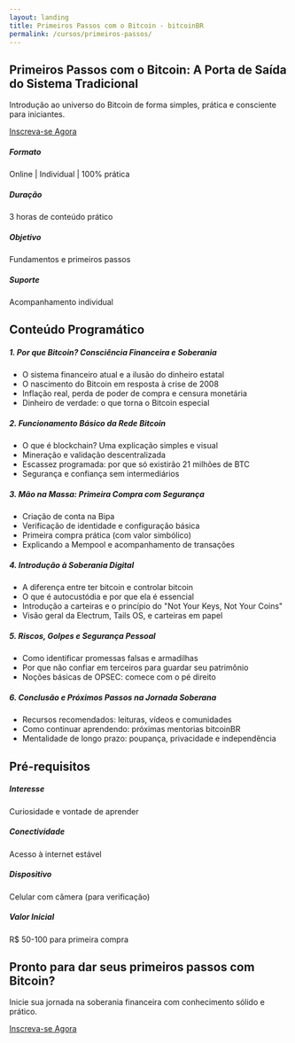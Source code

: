 ```yaml
---
layout: landing
title: Primeiros Passos com o Bitcoin - bitcoinBR
permalink: /cursos/primeiros-passos/
---
```


<!-- Navigation Buttons -->
<div class="position-fixed top-0 end-0 p-3" style="z-index: 1000;">
    <div class="d-flex gap-2">
        <a href="/" class="btn btn-primary rounded-circle" title="Home">
            <i class="bi bi-house-fill"></i>
        </a>
        <a href="/contato" class="btn btn-primary rounded-circle" title="Contato">
            <i class="bi bi-envelope-fill"></i>
        </a>
        <a href="/agenda" class="btn btn-primary rounded-circle" title="Agenda">
            <i class="bi bi-calendar-check-fill"></i>
        </a>
    </div>
</div>

<!-- Hero Section -->
<section class="hero">
    <div class="container">
        <div class="row align-items-center">
            <div class="col-lg-8">
                <h1 class="display-4 fw-bold mb-4">Primeiros Passos com o Bitcoin: A Porta de Saída do Sistema Tradicional</h1>
                <p class="lead mb-4">Introdução ao universo do Bitcoin de forma simples, prática e consciente para iniciantes.</p>
                <a href="https://pay.kiwify.com.br/eELr40t" class="btn btn-light btn-lg" target="_blank" rel="noopener noreferrer">
                    <i class="bi bi-credit-card me-2"></i>Inscreva-se Agora
                </a>
            </div>
        </div>
    </div>
</section>

<!-- Course Info Section -->
<section class="py-5">
    <div class="container">
        <div class="row g-4">
            <div class="col-md-3">
                <div class="card feature-card h-100">
                    <div class="card-body text-center">
                        <i class="bi bi-laptop display-4 text-primary mb-3"></i>
                        <h5>Formato</h5>
                        <p class="mb-0">Online | Individual | 100% prática</p>
                    </div>
                </div>
            </div>
            <div class="col-md-3">
                <div class="card feature-card h-100">
                    <div class="card-body text-center">
                        <i class="bi bi-clock display-4 text-primary mb-3"></i>
                        <h5>Duração</h5>
                        <p class="mb-0">3 horas de conteúdo prático</p>
                    </div>
                </div>
            </div>
            <div class="col-md-3">
                <div class="card feature-card h-100">
                    <div class="card-body text-center">
                        <i class="bi bi-shield-check display-4 text-primary mb-3"></i>
                        <h5>Objetivo</h5>
                        <p class="mb-0">Fundamentos e primeiros passos</p>
                    </div>
                </div>
            </div>
            <div class="col-md-3">
                <div class="card feature-card h-100">
                    <div class="card-body text-center">
                        <i class="bi bi-person-check display-4 text-primary mb-3"></i>
                        <h5>Suporte</h5>
                        <p class="mb-0">Acompanhamento individual</p>
                    </div>
                </div>
            </div>
        </div>
    </div>
</section>

<!-- Content Section -->
<section id="conteudo" class="py-5 bg-light">
    <div class="container">
        <h2 class="section-title">Conteúdo Programático</h2>
        <div class="row g-4">
            <div class="col-md-6">
                <div class="card feature-card h-100">
                    <div class="card-body">
                        <h5 class="card-title">1. Por que Bitcoin? Consciência Financeira e Soberania</h5>
                        <ul class="list-unstyled">
                            <li><i class="bi bi-check-circle-fill text-primary me-2"></i>O sistema financeiro atual e a ilusão do dinheiro estatal</li>
                            <li><i class="bi bi-check-circle-fill text-primary me-2"></i>O nascimento do Bitcoin em resposta à crise de 2008</li>
                            <li><i class="bi bi-check-circle-fill text-primary me-2"></i>Inflação real, perda de poder de compra e censura monetária</li>
                            <li><i class="bi bi-check-circle-fill text-primary me-2"></i>Dinheiro de verdade: o que torna o Bitcoin especial</li>
                        </ul>
                    </div>
                </div>
            </div>
            <div class="col-md-6">
                <div class="card feature-card h-100">
                    <div class="card-body">
                        <h5 class="card-title">2. Funcionamento Básico da Rede Bitcoin</h5>
                        <ul class="list-unstyled">
                            <li><i class="bi bi-check-circle-fill text-primary me-2"></i>O que é blockchain? Uma explicação simples e visual</li>
                            <li><i class="bi bi-check-circle-fill text-primary me-2"></i>Mineração e validação descentralizada</li>
                            <li><i class="bi bi-check-circle-fill text-primary me-2"></i>Escassez programada: por que só existirão 21 milhões de BTC</li>
                            <li><i class="bi bi-check-circle-fill text-primary me-2"></i>Segurança e confiança sem intermediários</li>
                        </ul>
                    </div>
                </div>
            </div>
            <div class="col-md-6">
                <div class="card feature-card h-100">
                    <div class="card-body">
                        <h5 class="card-title">3. Mão na Massa: Primeira Compra com Segurança</h5>
                        <ul class="list-unstyled">
                            <li><i class="bi bi-check-circle-fill text-primary me-2"></i>Criação de conta na Bipa</li>
                            <li><i class="bi bi-check-circle-fill text-primary me-2"></i>Verificação de identidade e configuração básica</li>
                            <li><i class="bi bi-check-circle-fill text-primary me-2"></i>Primeira compra prática (com valor simbólico)</li>
                            <li><i class="bi bi-check-circle-fill text-primary me-2"></i>Explicando a Mempool e acompanhamento de transações</li>
                        </ul>
                    </div>
                </div>
            </div>
            <div class="col-md-6">
                <div class="card feature-card h-100">
                    <div class="card-body">
                        <h5 class="card-title">4. Introdução à Soberania Digital</h5>
                        <ul class="list-unstyled">
                            <li><i class="bi bi-check-circle-fill text-primary me-2"></i>A diferença entre ter bitcoin e controlar bitcoin</li>
                            <li><i class="bi bi-check-circle-fill text-primary me-2"></i>O que é autocustódia e por que ela é essencial</li>
                            <li><i class="bi bi-check-circle-fill text-primary me-2"></i>Introdução a carteiras e o princípio do "Not Your Keys, Not Your Coins"</li>
                            <li><i class="bi bi-check-circle-fill text-primary me-2"></i>Visão geral da Electrum, Tails OS, e carteiras em papel</li>
                        </ul>
                    </div>
                </div>
            </div>
            <div class="col-md-6">
                <div class="card feature-card h-100">
                    <div class="card-body">
                        <h5 class="card-title">5. Riscos, Golpes e Segurança Pessoal</h5>
                        <ul class="list-unstyled">
                            <li><i class="bi bi-check-circle-fill text-primary me-2"></i>Como identificar promessas falsas e armadilhas</li>
                            <li><i class="bi bi-check-circle-fill text-primary me-2"></i>Por que não confiar em terceiros para guardar seu patrimônio</li>
                            <li><i class="bi bi-check-circle-fill text-primary me-2"></i>Noções básicas de OPSEC: comece com o pé direito</li>
                        </ul>
                    </div>
                </div>
            </div>
            <div class="col-md-6">
                <div class="card feature-card h-100">
                    <div class="card-body">
                        <h5 class="card-title">6. Conclusão e Próximos Passos na Jornada Soberana</h5>
                        <ul class="list-unstyled">
                            <li><i class="bi bi-check-circle-fill text-primary me-2"></i>Recursos recomendados: leituras, vídeos e comunidades</li>
                            <li><i class="bi bi-check-circle-fill text-primary me-2"></i>Como continuar aprendendo: próximas mentorias bitcoinBR</li>
                            <li><i class="bi bi-check-circle-fill text-primary me-2"></i>Mentalidade de longo prazo: poupança, privacidade e independência</li>
                        </ul>
                    </div>
                </div>
            </div>
        </div>
    </div>
</section>

<!-- Requirements Section -->
<section class="py-5">
    <div class="container">
        <h2 class="section-title">Pré-requisitos</h2>
        <div class="row g-4">
            <div class="col-md-3">
                <div class="card feature-card h-100">
                    <div class="card-body text-center">
                        <i class="bi bi-lightbulb display-4 text-primary mb-3"></i>
                        <h5>Interesse</h5>
                        <p>Curiosidade e vontade de aprender</p>
                    </div>
                </div>
            </div>
            <div class="col-md-3">
                <div class="card feature-card h-100">
                    <div class="card-body text-center">
                        <i class="bi bi-wifi display-4 text-primary mb-3"></i>
                        <h5>Conectividade</h5>
                        <p>Acesso à internet estável</p>
                    </div>
                </div>
            </div>
            <div class="col-md-3">
                <div class="card feature-card h-100">
                    <div class="card-body text-center">
                        <i class="bi bi-phone display-4 text-primary mb-3"></i>
                        <h5>Dispositivo</h5>
                        <p>Celular com câmera (para verificação)</p>
                    </div>
                </div>
            </div>
            <div class="col-md-3">
                <div class="card feature-card h-100">
                    <div class="card-body text-center">
                        <i class="bi bi-cash-coin display-4 text-primary mb-3"></i>
                        <h5>Valor Inicial</h5>
                        <p>R$ 50-100 para primeira compra</p>
                    </div>
                </div>
            </div>
        </div>
    </div>
</section>

<!-- CTA Section -->
<section id="inscricao" class="py-5 bg-primary text-white">
    <div class="container text-center">
        <h2 class="mb-4">Pronto para dar seus primeiros passos com Bitcoin?</h2>
        <p class="lead mb-4">Inicie sua jornada na soberania financeira com conhecimento sólido e prático.</p>
        <a href="https://pay.kiwify.com.br/eELr40t" class="btn btn-light btn-lg" target="_blank" rel="noopener noreferrer">
            <i class="bi bi-credit-card me-2"></i>Inscreva-se Agora
        </a>
    </div>
</section> 